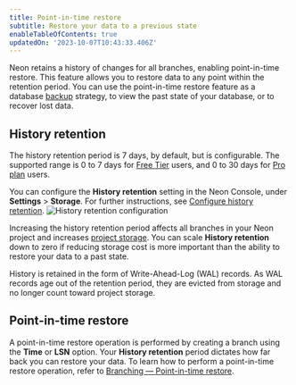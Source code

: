 ```yaml
---
title: Point-in-time restore
subtitle: Restore your data to a previous state
enableTableOfContents: true
updatedOn: '2023-10-07T10:43:33.406Z'
---
```


Neon retains a history of changes for all branches, enabling point-in-time restore. This feature allows you to restore data to any point within the retention period. You can use the point-in-time restore feature as a database [backup](/docs/manage/backups) strategy, to view the past state of your database, or to recover lost data.

## History retention

The history retention period is 7 days, by default, but is configurable. The supported range is 0 to 7 days for [Free Tier](/docs/introduction/free-tier) users, and 0 to 30 days for [Pro plan](/docs/introduction/pro-plan) users.

You can configure the **History retention** setting in the Neon Console, under **Settings** > **Storage**. For further instructions, see [Configure history retention](/docs/manage/projects#configure-history-retention).
![History retention configuration](/docs/relnotes/history_retention.png)

Increasing the history retention period affects all branches in your Neon project and increases [project storage](/docs/introduction/billing#project-storage). You can scale **History retention** down to zero if reducing storage cost is more important than the ability to restore your data to a past state.

History is retained in the form of Write-Ahead-Log (WAL) records. As WAL records age out of the retention period, they are evicted from storage and no longer count toward project storage.

## Point-in-time restore

A point-in-time restore operation is performed by creating a branch using the **Time** or **LSN** option. Your **History retention** period dictates how far back you can restore your data. To learn how to perform a point-in-time restore operation, refer to [Branching — Point-in-time restore](https://neon.tech/docs/guides/branching-pitr).
